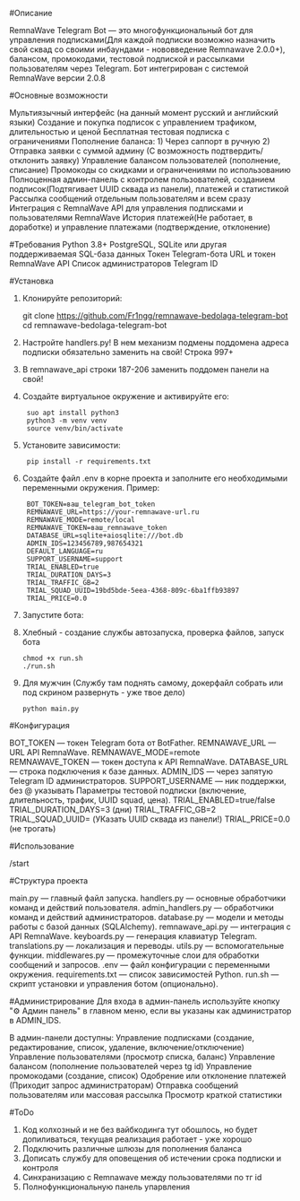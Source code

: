 #Описание

RemnaWave Telegram Bot — это многофункциональный бот для управления подписками(Для каждой подписки возможно назначить свой сквад со своими инбаундами - нововведение Remnawave 2.0.0+), балансом, промокодами, тестовой подпиской и рассылками пользователям через Telegram. 
Бот интегрирован с системой RemnaWave версии 2.0.8

#Основные возможности

Мультиязычный интерфейс (на данный момент русский и английский языки)
Создание и покупка подписок с управлением трафиком, длительностью и ценой
Бесплатная тестовая подписка с ограничениями
Пополнение баланса: 1) Через саппорт в ручную 2) Отправка заявки с суммой админу (С возможность подтвердить/отклонить заявку)
Управление балансом пользователей (пополнение, списание)
Промокоды со скидками и ограничениями по использованию
Полноценная админ-панель с контролем пользователей, созданием подписок(Подтягивает UUID сквада из панели), платежей и статистикой
Рассылка сообщений отдельным пользователям и всем сразу
Интеграция с RemnaWave API для управления подписками и пользователями RemnaWave
История платежей(Не работает, в доработке) и управление платежами (подтверждение, отклонение)

#Требования
Python 3.8+
PostgreSQL, SQLite или другая поддерживаемая SQL-база данных
Токен Telegram-бота
URL и токен RemnaWave API
Список администраторов Telegram ID

#Установка

1) Клонируйте репозиторий:

    git clone https://github.com/Fr1ngg/remnawave-bedolaga-telegram-bot
    cd remnawave-bedolaga-telegram-bot

2) Настройте handlers.py! В нем механизм подмены поддомена адреса подписки обязательно заменить на свой! Строка 997+ 

3) В remnawave_api строки 187-206 заменить поддомен панели на свой!

4) Создайте виртуальное окружение и активируйте его:

        suo apt install python3
        python3 -m venv venv
        source venv/bin/activate

5) Установите зависимости:

        pip install -r requirements.txt

6) Создайте файл .env в корне проекта и заполните его необходимыми переменными окружения. Пример:

        BOT_TOKEN=ваш_telegram_bot_token
        REMNAWAVE_URL=https://your-remnawave-url.ru
        REMNAWAVE_MODE=remote/local
        REMNAWAVE_TOKEN=ваш_remnawave_token
        DATABASE_URL=sqlite+aiosqlite:///bot.db
        ADMIN_IDS=123456789,987654321
        DEFAULT_LANGUAGE=ru
        SUPPORT_USERNAME=support
        TRIAL_ENABLED=true
        TRIAL_DURATION_DAYS=3
        TRIAL_TRAFFIC_GB=2
        TRIAL_SQUAD_UUID=19bd5bde-5eea-4368-809c-6ba1ffb93897
        TRIAL_PRICE=0.0

7) Запустите бота:
   
1) Хлебный - создание службы автозапуска, проверка файлов, запуск бота 

       chmod +x run.sh
       ./run.sh

2) Для мужчин (Службу там поднять самому, докерфайл собрать или под скрином развернуть - уже твое дело)

       python main.py
   
#Конфигурация

BOT_TOKEN — токен Telegram бота от BotFather.
REMNAWAVE_URL — URL API RemnaWave.
REMNAWAVE_MODE=remote  
REMNAWAVE_TOKEN — токен доступа к API RemnaWave.
DATABASE_URL — строка подключения к базе данных.
ADMIN_IDS — через запятую Telegram ID администраторов.
SUPPORT_USERNAME — ник поддержки, без @ указывать
Параметры тестовой подписки (включение, длительность, трафик, UUID squad, цена).
TRIAL_ENABLED=true/false
TRIAL_DURATION_DAYS=3 (дни)
TRIAL_TRAFFIC_GB=2 
TRIAL_SQUAD_UUID=   (УКазать UUID сквада из панели!)
TRIAL_PRICE=0.0   (не трогать)

#Использование

/start

#Структура проекта

main.py — главный файл запуска.
handlers.py — основные обработчики команд и действий пользователя.
admin_handlers.py — обработчики команд и действий администраторов.
database.py — модели и методы работы с базой данных (SQLAlchemy).
remnawave_api.py — интеграция с API RemnaWave.
keyboards.py — генерация клавиатур Telegram.
translations.py — локализация и переводы.
utils.py — вспомогательные функции.
middlewares.py — промежуточные слои для обработки сообщений и запросов.
.env — файл конфигурации с переменными окружения.
requirements.txt — список зависимостей Python.
run.sh — скрипт установки и управления ботом (опционально).

#Администрирование
Для входа в админ-панель используйте кнопку "⚙️ Админ панель" в главном меню, если вы указаны как администратор в ADMIN_IDS.

В админ-панели доступны:
Управление подписками (создание, редактирование, список, удаление, включение/отключение)
Управление пользователями (просмотр списка, баланс)
Управление балансом (пополнение пользователей через tg id)
Управление промокодами (создание, список)
Одобрение или отклонение платежей (Приходит запрос администраторам)
Отправка сообщений пользователям или массовая рассылка
Просмотр краткой статистики

#ToDo

1) Код колхозный и не без вайбкодинга тут обошлось, но будет допиливаться, текущая реализация работает - уже хорошо
2) Подключить различные шлюзы для пополнения баланса 
3) Дописать службу для оповещения об истечении срока подписки и контроля
4) Синхранизацию с Remnawave между пользователями по тг id
5) Полнофункциональную панель упарвления 
